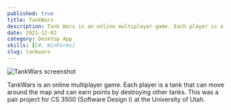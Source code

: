 ```yaml
---
published: true
title: TankWars
description: Tank Wars is an online multiplayer game. Each player is a tank that can move around the map and can earn points by destroying other tanks.
date: 2021-12-02
category: Desktop App
skills: [C#, WinForms]
slug: tankwars
---
```


![TankWars screenshot](/images/portfolio/TankWars.png)

TankWars is an online multiplayer game. Each player is a tank that can move around the map and can earn points by destroying other tanks. This was a pair project for CS 3500 (Software Design I) at the University of Utah.
